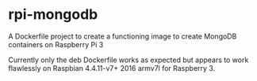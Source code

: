 # rpi-mongodb
A Dockerfile project to create a functioning image to create MongoDB containers on Raspberry Pi 3

Currently only the deb Dockerfile works as expected but appears to work flawlessly on Raspbian 4.4.11-v7+ 2016 armv7l for Raspberry 3.
